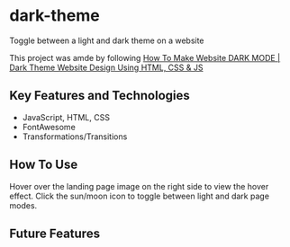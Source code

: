 # dark-theme
Toggle between a light and dark theme on a website

This project was amde by following [How To Make Website DARK MODE | Dark Theme Website Design Using HTML, CSS & JS](https://youtu.be/9LZGB3OLXNQ?si=UiBfPTzQdS87y_Q-)

## Key Features and Technologies
- JavaScript, HTML, CSS
- FontAwesome
- Transformations/Transitions

## How To Use
Hover over the landing page image on the right side to view the hover effect.
Click the sun/moon icon to toggle between light and dark page modes.

## Future Features
